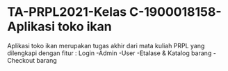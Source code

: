 # TA-PRPL2021-Kelas C-1900018158-Aplikasi toko ikan

Aplikasi toko ikan merupakan tugas akhir dari mata kuliah PRPL yang dilengkapi dengan fitur :
Login
-Admin
-User
-Etalase & Katalog barang
-Checkout barang